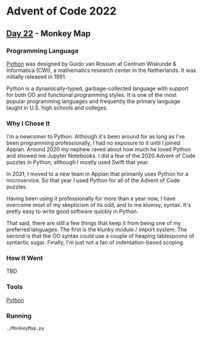 # Advent of Code 2022
## [Day 22](https://adventofcode.com/2022/day/22) - Monkey Map

### Programming Language 

[Python](https://en.wikipedia.org/wiki/Python_(programming_language)) was designed by Guido van Rossum at Centrum Wiskunde & Informatica (CWI), a mathematics research center in the Netherlands.
It was initially released in 1991.

Python is a dynamically-typed, garbage-collected language with support for both OO and functional programming styles.
It is one of the most popular programming languages and frequently the primary language taught in U.S. high schools and colleges.

### Why I Chose It

I'm a newcomer to Python.
Although it's been around for as long as I've been programming professionally, I had no exposure to it until I joined Appian.
Around 2020 my nephew raved about how much he loved Python and showed me Jupyter Notebooks.
I did a few of the 2020 Advent of Code puzzles in Python, although I mostly used Swift that year.

In 2021, I moved to a new team in Appian that primarily uses Python for a microservice.
So that year I used Python for all of the Advent of Code puzzles.

Having been using it professionally for more than a year now, I have overcome most of my skepticism of its odd, and to me klumsy, syntax.
It's pretty easy to write good software quickly in Python.

That said, there are still a few things that keep it from being one of my preferred languages.
The first is the klunky module / import system.
The second is that the OO syntax could use a couple of heaping tablespoons of syntactic sugar.
Finally, I'm just not a fan of indentation-based scoping.

### How It Went

TBD

### Tools

[Python](https://www.python.org/)

### Running

```
./MonkeyMap.py
```
